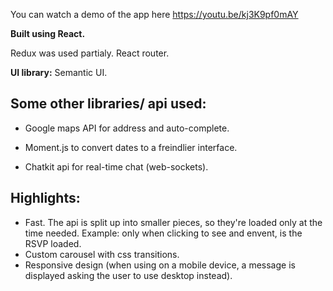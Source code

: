 You can watch a demo of the app here https://youtu.be/kj3K9pf0mAY

**Built using React.**

Redux was used partialy.
React router.

**UI library:** Semantic UI.

## Some other libraries/ api used:

* Google maps API for address and auto-complete.

* Moment.js to convert dates to a freindlier interface.

* Chatkit api for real-time chat (web-sockets).

## Highlights:

* Fast. The api is split up into smaller pieces, so they're loaded only at the time needed. Example: only when clicking to see and envent, is the RSVP loaded.
* Custom carousel with css transitions.
* Responsive design (when using on a mobile device, a message is displayed asking the user to use desktop instead).

